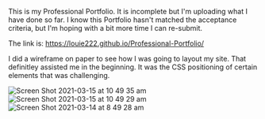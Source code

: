 This is my Professional Portfolio. It is incomplete but I'm uploading what I have done so far. I know this Portfolio hasn't matched the acceptance criteria, but I'm hoping with a bit more time I can re-submit.

The link is: https://louie222.github.io/Professional-Portfolio/

I did a wireframe on paper to see how I was going to layout my site. That definitley assisted me in the beginning. It was the CSS positioning of certain elements that was challenging.    

![Screen Shot 2021-03-15 at 10 49 35 am](https://user-images.githubusercontent.com/78855921/111097389-60b75a80-857c-11eb-8d85-0b5af213880d.png)
![Screen Shot 2021-03-15 at 10 49 29 am](https://user-images.githubusercontent.com/78855921/111097393-62811e00-857c-11eb-97b4-142ec159e173.png)
![Screen Shot 2021-03-14 at 8 49 28 am](https://user-images.githubusercontent.com/78855921/111097396-63b24b00-857c-11eb-8bbc-c6563f8a9510.png)
